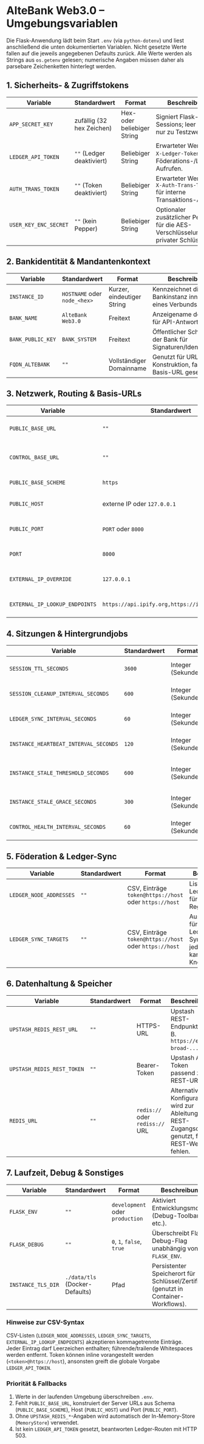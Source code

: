 # AlteBank Web3.0 – Umgebungsvariablen

Die Flask-Anwendung lädt beim Start `.env` (via `python-dotenv`) und liest anschließend die unten dokumentierten Variablen. Nicht gesetzte Werte fallen auf die jeweils angegebenen Defaults zurück. Alle Werte werden als Strings aus `os.getenv` gelesen; numerische Angaben müssen daher als parsebare Zeichenketten hinterlegt werden.

## 1. Sicherheits- & Zugriffstokens

| Variable | Standardwert | Format | Beschreibung |
| --- | --- | --- | --- |
| `APP_SECRET_KEY` | zufällig (32 hex Zeichen) | Hex- oder beliebiger String | Signiert Flask-Sessions; leer lassen nur zu Testzwecken. |
| `LEDGER_API_TOKEN` | `""` (Ledger deaktiviert) | Beliebiger String | Erwarteter Wert von `X-Ledger-Token` bei Föderations-/Ledger-Aufrufen. |
| `AUTH_TRANS_TOKEN` | `""` (Token deaktiviert) | Beliebiger String | Erwarteter Wert von `X-Auth-Trans-Token` für interne Transaktions-APIs. |
| `USER_KEY_ENC_SECRET` | `""` (kein Pepper) | Beliebiger String | Optionaler zusätzlicher Pepper für die AES-Verschlüsselung privater Schlüssel. |

## 2. Bankidentität & Mandantenkontext

| Variable | Standardwert | Format | Beschreibung |
| --- | --- | --- | --- |
| `INSTANCE_ID` | `HOSTNAME` oder `node_<hex>` | Kurzer, eindeutiger String | Kennzeichnet die Bankinstanz innerhalb eines Verbunds. |
| `BANK_NAME` | `AlteBank Web3.0` | Freitext | Anzeigename der Bank für API-Antworten. |
| `BANK_PUBLIC_KEY` | `BANK_SYSTEM` | Freitext | Öffentlicher Schlüssel der Bank für Signaturen/Identifikation. |
| `FQDN_ALTEBANK` | `""` | Vollständiger Domainname | Genutzt für URL-Konstruktion, falls keine Basis-URL gesetzt ist. |

## 3. Netzwerk, Routing & Basis-URLs

| Variable | Standardwert | Format | Beschreibung |
| --- | --- | --- | --- |
| `PUBLIC_BASE_URL` | `""` | Vollständige HTTPS/HTTP-URL | Erzwingt die öffentliche Basis-URL (inkl. Schema & Port). |
| `CONTROL_BASE_URL` | `""` | Vollständige HTTPS/HTTP-URL | Überschreibt die Kontroll-/Verwaltungs-URL, falls sie von der öffentlichen abweicht. |
| `PUBLIC_BASE_SCHEME` | `https` | `http` oder `https` | Schema, falls `PUBLIC_BASE_URL` fehlt. |
| `PUBLIC_HOST` | externe IP oder `127.0.0.1` | Hostname / IP | Host für automatisch generierte öffentliche URLs. |
| `PUBLIC_PORT` | `PORT` oder `8000` | Portnummer als String | Öffentlicher Port; bei `443` entfällt die Port-Komponente. |
| `PORT` | `8000` | Portnummer als String | Bindet den Flask-Server (z. B. `5000`, `8000`). |
| `EXTERNAL_IP_OVERRIDE` | `127.0.0.1` | IPv4 / IPv6 | Erzwingt eine bestimmte externe IP, falls Lookup scheitert. |
| `EXTERNAL_IP_LOOKUP_ENDPOINTS` | `https://api.ipify.org,https://ifconfig.me/ip` | CSV-Liste von URLs | Reihenfolge der Dienste zur Ermittlung der externen IP. |

## 4. Sitzungen & Hintergrundjobs

| Variable | Standardwert | Format | Beschreibung |
| --- | --- | --- | --- |
| `SESSION_TTL_SECONDS` | `3600` | Integer (Sekunden) | Gültigkeitsdauer neu ausgestellter API-Sessions. |
| `SESSION_CLEANUP_INTERVAL_SECONDS` | `600` | Integer (Sekunden) | Intervall der Hintergrundbereinigung abgelaufener Sessions. |
| `LEDGER_SYNC_INTERVAL_SECONDS` | `60` | Integer (Sekunden) | Wartezeit zwischen Ledger-Synchronisationsläufen. |
| `INSTANCE_HEARTBEAT_INTERVAL_SECONDS` | `120` | Integer (Sekunden) | Frequenz, mit der Instanz-Heartbeats gesendet werden. |
| `INSTANCE_STALE_THRESHOLD_SECONDS` | `600` | Integer (Sekunden) | Zeitraum, nach dem ausbleibende Heartbeats Instanzen als „stale“ markieren. |
| `INSTANCE_STALE_GRACE_SECONDS` | `300` | Integer (Sekunden) | Nachfrist, bevor eine „stale“-Instanz endgültig als offline gilt. |
| `CONTROL_HEALTH_INTERVAL_SECONDS` | `60` | Integer (Sekunden) | Prüfintervall für Control-Node-Gesundheitschecks. |

## 5. Föderation & Ledger-Sync

| Variable | Standardwert | Format | Beschreibung |
| --- | --- | --- | --- |
| `LEDGER_NODE_ADDRESSES` | `""` | CSV, Einträge `token@https://host` oder `https://host` | Liste bekannter Ledger-Knoten für manuelle Registrierung. |
| `LEDGER_SYNC_TARGETS` | `""` | CSV, Einträge `token@https://host` oder `https://host` | Ausgangspunkte für automatische Ledger-Synchronisation; jeder Eintrag kann weitere Knoten liefern. |

## 6. Datenhaltung & Speicher

| Variable | Standardwert | Format | Beschreibung |
| --- | --- | --- | --- |
| `UPSTASH_REDIS_REST_URL` | `""` | HTTPS-URL | Upstash REST-Endpunkt (z. B. `https://eu1-broad-...`). |
| `UPSTASH_REDIS_REST_TOKEN` | `""` | Bearer-Token | Upstash API-Token passend zur REST-URL. |
| `REDIS_URL` | `""` | `redis://` oder `rediss://` URL | Alternative Konfiguration; wird zur Ableitung der REST-Zugangsdaten genutzt, falls REST-Werte fehlen. |

## 7. Laufzeit, Debug & Sonstiges

| Variable | Standardwert | Format | Beschreibung |
| --- | --- | --- | --- |
| `FLASK_ENV` | `""` | `development` oder `production` | Aktiviert Entwicklungsmodus (Debug-Toolbar etc.). |
| `FLASK_DEBUG` | `""` | `0`, `1`, `false`, `true` | Überschreibt Flask-Debug-Flag unabhängig von `FLASK_ENV`. |
| `INSTANCE_TLS_DIR` | `./data/tls` (Docker-Defaults) | Pfad | Persistenter Speicherort für Schlüssel/Zertifikate (genutzt in Container-Workflows). |

### Hinweise zur CSV-Syntax

CSV-Listen (`LEDGER_NODE_ADDRESSES`, `LEDGER_SYNC_TARGETS`, `EXTERNAL_IP_LOOKUP_ENDPOINTS`) akzeptieren kommagetrennte Einträge. Jeder Eintrag darf Leerzeichen enthalten; führende/trailende Whitespaces werden entfernt. Token können inline vorangestellt werden (`<token>@https://host`), ansonsten greift die globale Vorgabe `LEDGER_API_TOKEN`.

### Priorität & Fallbacks

1. Werte in der laufenden Umgebung überschreiben `.env`.
2. Fehlt `PUBLIC_BASE_URL`, konstruiert der Server URLs aus Schema (`PUBLIC_BASE_SCHEME`), Host (`PUBLIC_HOST`) und Port (`PUBLIC_PORT`).
3. Ohne `UPSTASH_REDIS_*`-Angaben wird automatisch der In-Memory-Store (`MemoryStore`) verwendet.
4. Ist kein `LEDGER_API_TOKEN` gesetzt, beantworten Ledger-Routen mit HTTP 503.
